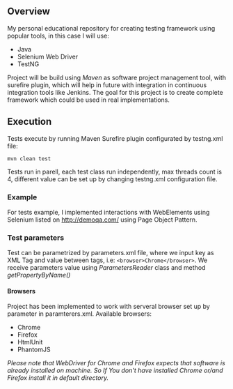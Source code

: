 ## Overview
My personal educational repository for creating testing framework using popular tools, in this case I will use:
+ Java
+ Selenium Web Driver
+ TestNG

Project will be build using *Maven* as software project management tool, with surefire plugin, which will help in future with integration in continuous integration tools like Jenkins. The goal for this project is to create complete framework which could be used in real implementations.

## Execution
Tests execute by running Maven Surefire plugin configurated by testng.xml file:

`mvn clean test`

Tests run in parell, each test class run independently, max threads count is 4, different value can be set up by changing testng.xml configuration file.

### Example
For tests example, I implemented interactions with WebElements using Selenium listed on http://demoqa.com/ using Page Object Pattern.

### Test parameters
Test can be parametrized by parameters.xml file, where we input key as XML Tag and value between tags, i.e: `<browser>Chrome</browser>`. We receive parameters value using _ParametersReader_ class and method _getPropertyByName()_

#### Browsers
Project has been implemented to work with serveral browser set up by <browser> parameter in paramterers.xml. Available browsers:
+ Chrome
+ Firefox
+ HtmlUnit 
+ PhantomJS

_Please note that WebDriver for Chrome and Firefox expects that software is already installed on machine. So If You don't have installed Chrome or/and Firefox install it in default directory._
